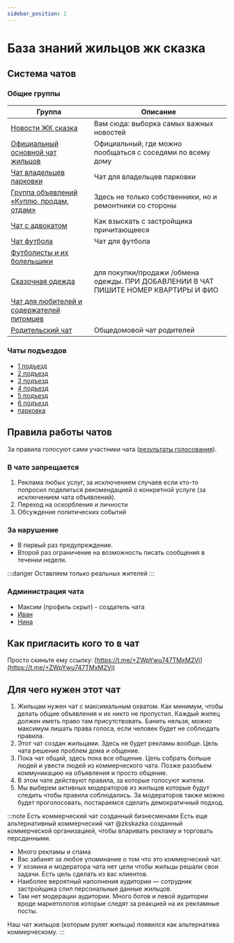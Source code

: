 ```yaml
---
sidebar_position: 1
---
```


# База знаний жильцов жк сказка

## Система чатов

### Общие группы

| Группа                                                                      | Описание                                                                             |
|-----------------------------------------------------------------------------|--------------------------------------------------------------------------------------|
| [Новости ЖК сказка](https://t.me/novostySkazka)                             | Вам сюда: выборка самых важных новостей                                              |
| [Официальный основной чат жильцов](https://t.me/+ZWpYwu747TMxM2Vi)          | Официальный, где можно пообщаться с соседями по всему дому                           |
| [Чат владельцев парковки](https://t.me/+pNUwBkaX-Y9iNDUy)                   | Чат для владельцев парковки                                                          |
| [Группа объявлений «Куплю, продам, отдам»](https://t.me/+OeEeTr2odoliNWFi)  | Здесь не только собственники, но и ремонтники со стороны                             |
| [Чат с адвокатом](https://t.me/+y1gZO_GVGRg5MWEy)                           | Как взыскать с застройщика причитающееся                                             |
| [Чат футбола](https://t.me/+90r7shFy5NNhYzli)                               | Чат для футбола                                                                      |
| [Футболисты и их болельщики](https://t.me/+90r7shFy5NNhYzli)                |                                                                                      |
| [Сказочная одежда](https://t.me/+p7ebhIvDuhZmMDNi)                          | для покупки/продажи /обмена одежды. ПРИ ДОБАВЛЕНИИ В ЧАТ ПИШИТЕ НОМЕР КВАРТИРЫ И ФИО |
| [Чат для любителей и содержателей питомцев](https://t.me/+JIZ5Q6Z1BKs0YmMy) |                                                                                      |
| [Родительский чат](https://t.me/+9Y4x4jLyfohhMGEy)                          | Общедомовой чат родителей                                                            |

### Чаты подъездов

- [1 подъезд](https://t.me/+W16ZIi_TMi03MzFi)
- [2 подъезд](https://t.me/+_jxlXL8sZU83M2Ji)
- [3 подъезд](https://t.me/+OLR8a0cZJroyY2Vi)
- [4 подъезд](https://t.me/+agK2iua0D88yY2Qy)
- [5 подъезд](https://t.me/+1VPHHv5SM3U0Yzhi)
- [6 подъезд](https://t.me/+6TyFFbI1Nws4OTZi)
- [парковка](https://t.me/+pNUwBkaX-Y9iNDUy)

## Правила работы чатов

За правила голосуют сами участники чата ([результаты голосования](https://t.me/c/1610877642/16548)).

### В чате запрещается

1. Реклама любых услуг, за исключением случаев если кто-то попросил поделиться рекомендацией о конкретной услуге (за
   исключением чата объявлений).
2. Переход на оскорбления и личности
3. Обсуждение политических событий

### За нарушение

- В первый раз предупреждение.
- Второй раз ограничение на возможность писать сообщения в течении недели.

:::danger
Оставляем только реальных жителей
:::

### Администрация чата

- Максим (профиль скрыт) - создатель чата
- [Иван](https://t.me/northleshiy)
- [Нина](https://t.me/Nina_Tertyshnik)

## Как пригласить кого то в чат

Просто скиньте ему ссылку: [https://t.me/+ZWpYwu747TMxM2Vi](https://t.me/+ZWpYwu747TMxM2Vi)

## Для чего нужен этот чат

1. Жильцам нужен чат с максимальным охватом. Как минимум, чтобы делать общие объявления и их никто не пропустил. Каждый
   жилец должен иметь право там присутствовать. Банить нельзя, можно максимум
   лишать права голоса, если человек будет не соблюдать правила.
2. Этот чат создан жильцами. Здесь не будет рекламы вообще. Цель чата решение проблем дома и общение.
3. Пока чат общий, здесь пока все общение. Цель собрать больше людей и увести людей из коммерческого чата. Позже
   разобьем коммуникацию на объявления и просто общение.
4. В этом чате действуют правила, за которые голосуют жители.
5. Мы выберем активных модераторов из жильцов которые будут следить чтобы правила соблюдались. За модераторов также
   можно будет проголосовать, постараемся сделать демократичный подход.

:::note Есть коммерческий чат созданный бизнесменами
Есть еще альтернативный коммерческий чат @zkskazka созданный коммерческой организацией, чтобы впаривать рекламу и
торговать персданными.

- Много рекламы и спама
- Вас забанят за любое упоминание о том что это коммерческий чат.
- У хозяина и модератора чата нет цели чтобы жильцы решали свои задачи. Есть цель сделать из вас клиентов.
- Наиболее вероятный наполнения аудитории — сотрудник застройщика слил персональные данные жильцов.
- Там нет модерации аудитории. Много ботов и левой аудитории вроде маркетологов которые следят за реакцией на их
  рекламные посты.

Наш чат жильцов (которым рулят жильцы) появился как альтернатива коммерческому.
:::
